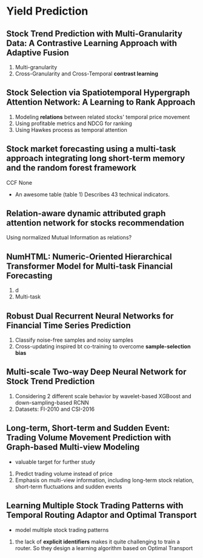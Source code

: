 # Yield Prediction

## Stock Trend Prediction with Multi-Granularity Data: A Contrastive Learning Approach with Adaptive Fusion
1. Multi-granularity
2. Cross-Granularity and Cross-Temporal **contrast learning**

## Stock Selection via Spatiotemporal Hypergraph Attention Network: A Learning to Rank Approach
1. Modeling **relations** between related stocks' temporal price movement
2. Using profitable metrics and NDCG for ranking
3. Using Hawkes process as temporal attention

## Stock market forecasting using a multi-task approach integrating long short-term memory and the random forest framework
CCF None
+ An awesome table (table 1) Describes 43 technical indicators.

## Relation-aware dynamic attributed graph attention network for stocks recommendation
Using normalized Mutual Information as relations?

## NumHTML: Numeric-Oriented Hierarchical Transformer Model for Multi-task Financial Forecasting
1. d
2. Multi-task

## Robust Dual Recurrent Neural Networks for Financial Time Series Prediction
1. Classify noise-free samples and noisy samples
2. Cross-updating inspired bt co-training to overcome **sample-selection bias**

## Multi-scale Two-way Deep Neural Network for Stock Trend Prediction
1. Considering 2 different scale behavior by wavelet-based XGBoost and down-sampling-based RCNN
2. Datasets: FI-2010 and CSI-2016

## Long-term, Short-term and Sudden Event: Trading Volume Movement Prediction with Graph-based Multi-view Modeling
+ valuable target for further study
1. Predict trading volume instead of price
2. Emphasis on multi-view information, including long-term stock relation, short-term fluctuations and sudden events

## Learning Multiple Stock Trading Patterns with Temporal Routing Adaptor and Optimal Transport
+ model multiple stock trading patterns
1. the lack of **explicit identifiers** makes it quite challenging to train a router. So they design a learning algorithm based on Optimal Transport

